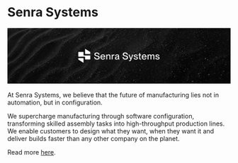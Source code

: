 # Senra Systems

![Senra Systems](github-cover.png)

At Senra Systems, we believe that the future of manufacturing lies not in automation, but in configuration.

We supercharge manufacturing through software configuration, transforming skilled assembly tasks into high-throughput production lines. We enable customers to design what they want, when they want it and deliver builds faster than any other company on the planet.

Read more [here](https://www.senrasystems.com/).
